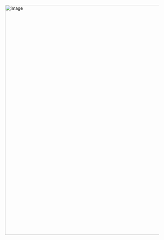 <img width="1345" height="752" alt="image" src="https://github.com/user-attachments/assets/2d6c42e5-d805-4f15-9e7d-a4b0aa05349f" />

